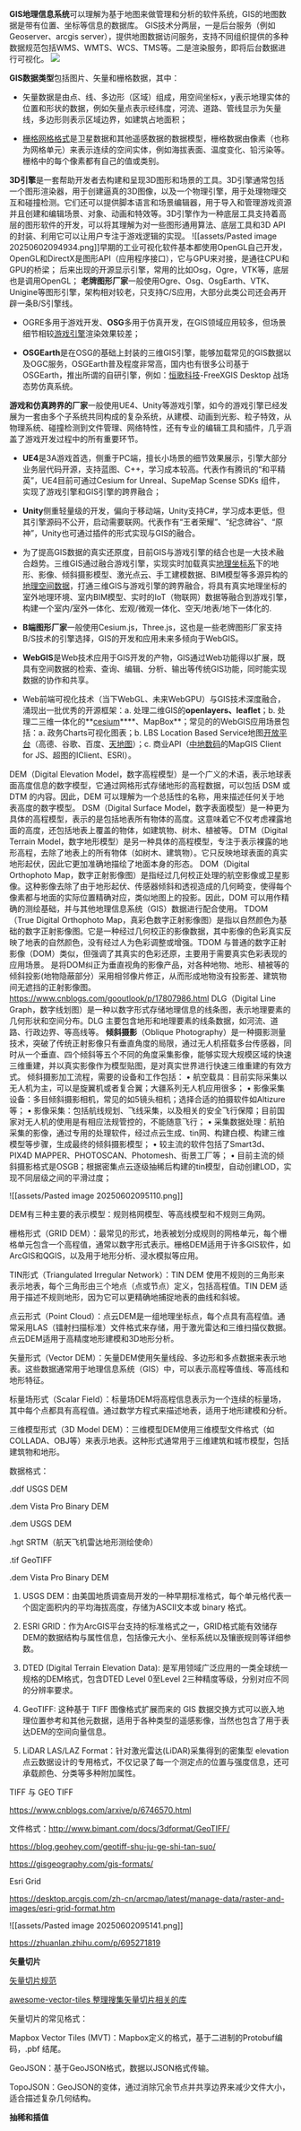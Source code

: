 **GIS地理信息系统**可以理解为基于地图来做管理和分析的软件系统，GIS的地图数据是带有位置、坐标等信息的数据库。
GIS技术分两层，一是后台服务（例如Geoserver、arcgis server），提供地图数据访问服务，支持不同组织提供的多种数据规范包括WMS、WMTS、WCS、TMS等。二是渲染服务，即将后台数据进行可视化。
![](assets/gis_arch_layer.png)

**GIS数据类型**包括图片、矢量和栅格数据，其中：

- 矢量数据是由点、线、多边形（区域）组成，用空间坐标x，y表示地理实体的位置和形状的数据，例如矢量点表示经纬度，河流、道路、管线显示为矢量线，多边形则表示区域边界，如建筑占地面积；
    
- [栅格网格格式](https://www.zhihu.com/search?q=%E6%A0%85%E6%A0%BC%E7%BD%91%E6%A0%BC%E6%A0%BC%E5%BC%8F&search_source=Entity&hybrid_search_source=Entity&hybrid_search_extra=%7B%22sourceType%22%3A%22answer%22%2C%22sourceId%22%3A3424505738%7D)是卫星数据和其他遥感数据的数据模型，栅格数据由像素（也称为网格单元）来表示连续的空间实体，例如海拔表面、温度变化、铅污染等。栅格中的每个像素都有自己的值或类别。

**3D引擎**是一套帮助开发者去构建和呈现3D图形和场景的工具。3D引擎通常包括一个图形渲染器，用于创建逼真的3D图像，以及一个物理引擎，用于处理物理交互和碰撞检测。它们还可以提供脚本语言和场景编辑器，用于导入和管理游戏资源并且创建和编辑场景、对象、动画和特效等。3D引擎作为一种底层工具支持着高层的图形软件的开发，可以将其理解为对一些图形通用算法、底层工具和3D API的封装、利用它可以让用户专注于游戏逻辑的实现。
![[assets/Pasted image 20250602094934.png]]早期的工业可视化软件基本都使用OpenGL自己开发，OpenGL和DirectX是图形API（应用程序接口），它与GPU来对接，是通往CPU和GPU的桥梁； 后来出现的开源显示引擎，常用的比如Osg，Ogre，VTK等，底层也是调用OpenGL； **老牌图形厂家**一般使用Ogre、Osg、OsgEarth、VTK、Unigine等图形引擎，架构相对较老，只支持C/S应用，大部分此类公司还会再开辟一条B/S引擎线。

- OGRE多用于游戏开发、**OSG**多用于仿真开发，在GIS领域应用较多，但场景细节相较[游戏引擎](https://www.zhihu.com/search?q=%E6%B8%B8%E6%88%8F%E5%BC%95%E6%93%8E&search_source=Entity&hybrid_search_source=Entity&hybrid_search_extra=%7B%22sourceType%22%3A%22answer%22%2C%22sourceId%22%3A3424505738%7D)渲染效果较差；
    
- **OSGEarth**是在OSG的基础上封装的三维GIS引擎，能够加载常见的GIS数据以及OGC服务，OSGEarth普及程度非常高，国内也有很多公司基于OSGEarth，推出所谓的自研引擎，例如：[恒歌科技](https://www.zhihu.com/search?q=%E6%81%92%E6%AD%8C%E7%A7%91%E6%8A%80&search_source=Entity&hybrid_search_source=Entity&hybrid_search_extra=%7B%22sourceType%22%3A%22answer%22%2C%22sourceId%22%3A3424505738%7D)-FreeXGIS Desktop 战场态势仿真系统。
    

**游戏和仿真跨界的厂家**一般使用UE4、Unity等游戏引擎，如今的游戏引擎已经发展为一套由多个子系统共同构成的复杂系统，从建模、动画到光影、粒子特效，从物理系统、碰撞检测到文件管理、网络特性，还有专业的编辑工具和插件，几乎涵盖了游戏开发过程中的所有重要环节。

- **UE4**是3A游戏首选，侧重于PC端，擅长小场景的细节效果展示，引擎大部分业务层代码开源，支持蓝图、C++，学习成本较高。代表作有腾讯的“和平精英”，UE4目前可通过Cesium for Unreal、SupeMap Scense SDKs 组件，实现了游戏引擎和GIS引擎的跨界融合；
    
- **Unity**侧重轻量级的开发，偏向于移动端，Unity支持C#，学习成本更低，但其引擎源码不公开，启动需要联网。代表作有“王者荣耀”、“纪念碑谷”、“原神”，Unity也可通过插件的形式实现与GIS的融合。
    
- 为了提高GIS数据的真实还原度，目前GIS与游戏引擎的结合也是一大技术融合趋势。三维GIS通过融合游戏引擎，实现实时加载真实[地理坐标系](https://www.zhihu.com/search?q=%E5%9C%B0%E7%90%86%E5%9D%90%E6%A0%87%E7%B3%BB&search_source=Entity&hybrid_search_source=Entity&hybrid_search_extra=%7B%22sourceType%22%3A%22answer%22%2C%22sourceId%22%3A3424505738%7D)下的地形、影像、倾斜摄影模型、激光点云、手工建模数据、BIM模型等多源异构的[地理空间数据](https://www.zhihu.com/search?q=%E5%9C%B0%E7%90%86%E7%A9%BA%E9%97%B4%E6%95%B0%E6%8D%AE&search_source=Entity&hybrid_search_source=Entity&hybrid_search_extra=%7B%22sourceType%22%3A%22answer%22%2C%22sourceId%22%3A3424505738%7D)，打通三维GIS与游戏引擎的跨界融合，将具有真实地理坐标的室外地理环境、室内BIM模型、实时的IoT（物联网）数据等融合到游戏引擎，构建一个室内/室外一体化、宏观/微观一体化、空天/地表/地下一体化的.
- **B端图形厂家**一般使用Cesium.js，Three.js，这也是一些老牌图形厂家支持B/S技术的引擎选择，GIS的开发和应用未来多倾向于WebGIS。

- **WebGIS**是Web技术应用于GIS开发的产物，GIS通过Web功能得以扩展，既具有空间数据的检索、查询、编辑、分析、输出等传统GIS功能，同时能实现数据的协作和共享。
    
- Web前端可视化技术（当下WebGL、未来WebGPU）与GIS技术深度融合，涌现出一批优秀的开源框架：a. 处理二维GIS的**openlayers、leaflet**；b. 处理二三维一体化的**[cesium](https://www.zhihu.com/search?q=cesium&search_source=Entity&hybrid_search_source=Entity&hybrid_search_extra=%7B%22sourceType%22%3A%22answer%22%2C%22sourceId%22%3A3424505738%7D)****、MapBox**；常见的的WebGIS应用场景包括：a. 政务Charts可视化图表；b. LBS Location Based Service地图[开放平台](https://www.zhihu.com/search?q=%E5%BC%80%E6%94%BE%E5%B9%B3%E5%8F%B0&search_source=Entity&hybrid_search_source=Entity&hybrid_search_extra=%7B%22sourceType%22%3A%22answer%22%2C%22sourceId%22%3A3424505738%7D)（高德、谷歌、百度、[天地图](https://www.zhihu.com/search?q=%E5%A4%A9%E5%9C%B0%E5%9B%BE&search_source=Entity&hybrid_search_source=Entity&hybrid_search_extra=%7B%22sourceType%22%3A%22answer%22%2C%22sourceId%22%3A3424505738%7D)）；c. 商业API（[中地数码](https://www.zhihu.com/search?q=%E4%B8%AD%E5%9C%B0%E6%95%B0%E7%A0%81&search_source=Entity&hybrid_search_source=Entity&hybrid_search_extra=%7B%22sourceType%22%3A%22answer%22%2C%22sourceId%22%3A3424505738%7D)的MapGIS Client for JS、超图的IClient、ESRI）。

DEM（Digital Elevation Model，数字高程模型）是一个广义的术语，表示地球表面高度信息的数字模型，它通过网格形式存储地形的高程数据，可以包括 DSM 或 DTM 的内容。因此，DEM 可以理解为一个总括性的名称，用来描述任何关于地表高度的数字模型。
DSM（Digital Surface Model，数字表面模型）是一种更为具体的高程模型，表示的是包括地表所有物体的高度。这意味着它不仅考虑裸露地面的高度，还包括地表上覆盖的物体，如建筑物、树木、植被等。
DTM（Digital Terrain Model，数字地形模型）是另一种具体的高程模型，专注于表示裸露的地形高程，去除了地表上的所有物体（如树木、建筑物）。它只反映地球表面的真实地形起伏，因此它更加准确地描绘了地面本身的形态。
DOM（Digital Orthophoto Map，数字正射影像图）是指经过几何校正处理的航空影像或卫星影像。这种影像去除了由于地形起伏、传感器倾斜和透视造成的几何畸变，使得每个像素都与地面的实际位置精确对应，类似地图上的投影。因此，DOM 可以用作精确的测绘基础，并与其他地理信息系统（GIS）数据进行配合使用。
TDOM（True Digital Orthophoto Map，真彩色数字正射影像图）是指以自然颜色为基础的数字正射影像图。它是一种经过几何校正的影像数据，其中影像的色彩真实反映了地表的自然颜色，没有经过人为色彩调整或增强。TDOM 与普通的数字正射影像（DOM）类似，但强调了其真实的色彩还原，主要用于需要真实色彩表现的应用场景。
是将DOM纠正为垂直视角的影像产品，对各种地物、地形、植被等的倾斜投影(地物隐蔽部分）采用相邻像片修正，从而形成地物没有投影差、建筑物间无遮挡的正射影像图。
https://www.cnblogs.com/gooutlook/p/17807986.html
DLG（Digital Line Graph，数字线划图）是一种以数字形式存储地理信息的线条图，表示地理要素的几何形状和空间分布。DLG 主要包含地形和地理要素的线条数据，如河流、道路、行政边界、等高线等。
**倾斜摄影**（Oblique Photography）是一种摄影测量技术，突破了传统正射影像只有垂直角度的局限，通过无人机搭载多台传感器，同时从一个垂直、四个倾斜等五个不同的角度采集影像，能够实现大规模区域的快速三维重建，并以真实影像作为模型贴图，是对真实世界进行快速三维重建的有效方式。
倾斜摄影加工流程，需要的设备和工作包括：
• 航空载具：目前实际采集以无人机为主，可以是旋翼机或者复合翼；大疆系列无人机应用很多；
• 影像采集设备：多目倾斜摄影相机，常见的如5镜头相机；选择合适的拍摄软件如Altizure等；
• 影像采集：包括航线规划、飞线采集，以及相关的安全飞行保障；目前国家对无人机的使用是有相应法规管控的，不能随意飞行；
• 采集数据处理：航拍采集的影像，通过专用的处理软件，经过点云生成、tin网、构建白模、构建三维模型等步骤，生成最终的倾斜摄影模型；
• 较主流的软件包括了Smart3d、PIX4D MAPPER、PHOTOSCAN、Photomesh、街景工厂等；
• 目前主流的倾斜摄影格式是OSGB；根据密集点云逐级抽稀后构建的tin模型，自动创建LOD，实现不同层级之间的平滑过度；

![[assets/Pasted image 20250602095110.png]]

DEM有三种主要的表示模型：规则格网模型、等高线模型和不规则三角网。

栅格形式（GRID DEM）：最常见的形式，地表被划分成规则的网格单元，每个栅格单元包含一个高程值，通常以数字形式表示。栅格DEM适用于许多GIS软件，如ArcGIS和QGIS，以及用于地形分析、浸水模拟等应用。

TIN形式（Triangulated Irregular Network）：TIN DEM 使用不规则的三角形来表示地表，每个三角形由三个地点（点或节点）定义，包括高程值。TIN DEM 适用于描述不规则地形，因为它可以更精确地捕捉地表的曲线和斜坡。

点云形式（Point Cloud）：点云DEM是一组地理坐标点，每个点具有高程值。通常采用LAS（镭射扫描标准）文件格式来存储，用于激光雷达和三维扫描仪数据。点云DEM适用于高精度地形建模和3D地形分析。

矢量形式（Vector DEM）：矢量DEM使用矢量线段、多边形和多点数据来表示地表。这些数据通常用于地理信息系统（GIS）中，可以表示高程等值线、等高线和地形特征。

标量场形式（Scalar Field）：标量场DEM将高程信息表示为一个连续的标量场，其中每个点都具有高程值。通过数学方程式来描述地表，适用于地形建模和分析。

三维模型形式（3D Model DEM）：三维模型DEM使用三维模型文件格式（如COLLADA、OBJ等）来表示地表。这种形式通常用于三维建筑和城市模型，包括建筑物和地形。

  

数据格式：

.ddf USGS DEM

.dem Vista Pro Binary DEM

.dem USGS DEM

.hgt SRTM（航天飞机雷达地形测绘使命）

.tif GeoTIFF

.dem Vista Pro Binary DEM

  

1. USGS DEM：由美国地质调查局开发的一种早期标准格式，每个单元格代表一个固定面积内的平均海拔高度，存储为ASCII文本或 binary 格式。
    
2. ESRI GRID：作为ArcGIS平台支持的标准格式之一，GRID格式能有效储存DEM的数据结构与属性信息，包括像元大小、坐标系统以及镶嵌规则等详细参数。
    
3. DTED (Digital Terrain Elevation Data): 是军用领域广泛应用的一类全球统一规格的DEM格式，包含DTED Level 0至Level 2三种精度等级，分别对应不同的分辨率要求。
    
4. GeoTIFF: 这种基于 TIFF 图像格式扩展而来的 GIS 数据交换方式可以嵌入地理位置参考和其他元数据，适用于各种类型的遥感影像，当然也包含了用于表达DEM的空间向量信息。
    
5. LiDAR LAS/LAZ Format：针对激光雷达(LiDAR)采集得到的密集型 elevation 点云数据设计的专用格式，不仅记录了每一个测定点的位置与强度信息，还可承载颜色、分类等多种附加属性。
    

  

TIFF 与 GEO TIFF

https://www.cnblogs.com/arxive/p/6746570.html

文件格式：http://www.bimant.com/docs/3dformat/GeoTIFF/

https://blog.geohey.com/geotiff-shu-ju-ge-shi-tan-suo/

https://gisgeography.com/gis-formats/

  

  

Esri Grid

https://desktop.arcgis.com/zh-cn/arcmap/latest/manage-data/raster-and-images/esri-grid-format.htm

![[assets/Pasted image 20250602095141.png]]

https://zhuanlan.zhihu.com/p/695271819

  

**矢量切片**

[矢量切片规范](https://github.com/mapbox/vector-tile-spec)

[awesome-vector-tiles 整理搜集矢量切片相关的库](https://github.com/mapbox/awesome-vector-tiles)

  

矢量切片的常见格式：

Mapbox Vector Tiles (MVT)：Mapbox定义的格式，基于二进制的Protobuf编码，.pbf 结尾。

GeoJSON：基于GeoJSON格式，数据以JSON格式传输。

TopoJSON：GeoJSON的变体，通过消除冗余节点并共享边界来减少文件大小，适合描述复杂几何结构。

  

  

  

**抽稀和插值**